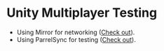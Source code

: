 # Unity Multiplayer Testing

<ul>
  <li>
    Using Mirror for networking (<a href="https://github.com/vis2k/Mirror">Check out</a>).
  </li>
  <li>
    Using ParrelSync for testing (<a href="https://github.com/VeriorPies/ParrelSync">Check out</a>).
  </li>
</ul>

